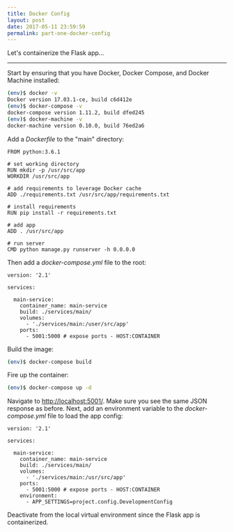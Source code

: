 ```yaml
---
title: Docker Config
layout: post
date: 2017-05-11 23:59:59
permalink: part-one-docker-config
---
```


Let's containerize the Flask app...

---

Start by ensuring that you have Docker, Docker Compose, and Docker Machine installed:

```sh
(env)$ docker -v
Docker version 17.03.1-ce, build c6d412e
(env)$ docker-compose -v
docker-compose version 1.11.2, build dfed245
(env)$ docker-machine -v
docker-machine version 0.10.0, build 76ed2a6
```

Add a *Dockerfile* to the "main" directory:

```
FROM python:3.6.1

# set working directory
RUN mkdir -p /usr/src/app
WORKDIR /usr/src/app

# add requirements to leverage Docker cache
ADD ./requirements.txt /usr/src/app/requirements.txt

# install requirements
RUN pip install -r requirements.txt

# add app
ADD . /usr/src/app

# run server
CMD python manage.py runserver -h 0.0.0.0
```

Then add a *docker-compose.yml* file to the root:

```
version: '2.1'

services:

  main-service:
    container_name: main-service
    build: ./services/main/
    volumes:
      - './services/main:/user/src/app'
    ports:
      - 5001:5000 # expose ports - HOST:CONTAINER
```

Build the image:

```sh
(env)$ docker-compose build
```

Fire up the container:

```sh
(env)$ docker-compose up -d
```

Navigate to [http://localhost:5001/](http://localhost:5001/). Make sure you see the same JSON response as before. Next, add an environment variable to the *docker-compose.yml* file to load the app config:

```
version: '2.1'

services:

  main-service:
    container_name: main-service
    build: ./services/main/
    volumes:
      - './services/main:/usr/src/app'
    ports:
      - 5001:5000 # expose ports - HOST:CONTAINER
    environment:
      - APP_SETTINGS=project.config.DevelopmentConfig
```

Deactivate from the local virtual environment since the Flask app is containerized.

